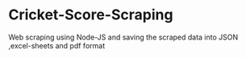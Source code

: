 # Cricket-Score-Scraping
Web scraping using Node-JS and saving the scraped data into JSON ,excel-sheets and pdf format 
